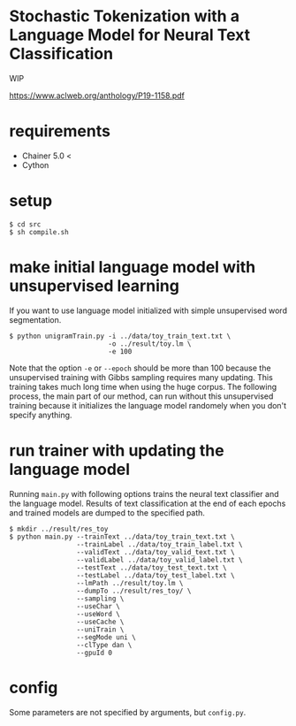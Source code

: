 # Stochastic Tokenization with a Language Model for Neural Text Classification
WIP

https://www.aclweb.org/anthology/P19-1158.pdf

# requirements
- Chainer 5.0 <
- Cython

# setup
```
$ cd src
$ sh compile.sh
```

# make initial language model with unsupervised learning
If you want to use language model initialized with simple unsupervised word segmentation.

```
$ python unigramTrain.py -i ../data/toy_train_text.txt \
                         -o ../result/toy.lm \
                         -e 100
```
Note that the option `-e` or `--epoch` should be more than 100 because the unsupervised training with Gibbs sampling requires many updating.
This training takes much long time when using the huge corpus.
The following process, the main part of our method, can run without this unsupervised training because it initializes the language model randomely when you don't specify anything.

# run trainer with updating the language model
Running `main.py` with following options trains the neural text classifier and the language model.
Results of text classification at the end of each epochs and trained models are dumped to the specified path.

```
$ mkdir ../result/res_toy
$ python main.py --trainText ../data/toy_train_text.txt \ 
                 --trainLabel ../data/toy_train_label.txt \
                 --validText ../data/toy_valid_text.txt \
                 --validLabel ../data/toy_valid_label.txt \
                 --testText ../data/toy_test_text.txt \
                 --testLabel ../data/toy_test_label.txt \
                 --lmPath ../result/toy.lm \
                 --dumpTo ../result/res_toy/ \
                 --sampling \
                 --useChar \
                 --useWord \
                 --useCache \
                 --uniTrain \
                 --segMode uni \
                 --clType dan \
                 --gpuId 0
```

# config
Some parameters are not specified by arguments, but `config.py`.

